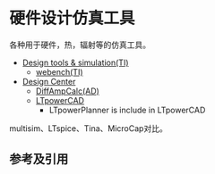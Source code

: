# 硬件设计仿真工具

各种用于硬件，热，辐射等的仿真工具。

- [Design tools & simulation(TI)](https://www.ti.com/design-resources/design-tools-simulation.html)
  - [webench(TI)](https://www.ti.com/design-resources/design-tools-simulation/webench-power-designer.html)
- [Design Center](https://www.analog.com/en/design-center.html)
  - [DiffAmpCalc(AD)](https://www.analog.com/en/design-center/interactive-design-tools/adi-diffampcalc.html)
  - [LTpowerCAD](https://www.analog.com/en/design-center/ltpowercad.html)
    - LTpowerPlanner is include in LTpowerCAD

multisim、LTspice、Tina、MicroCap对比。

## 参考及引用
